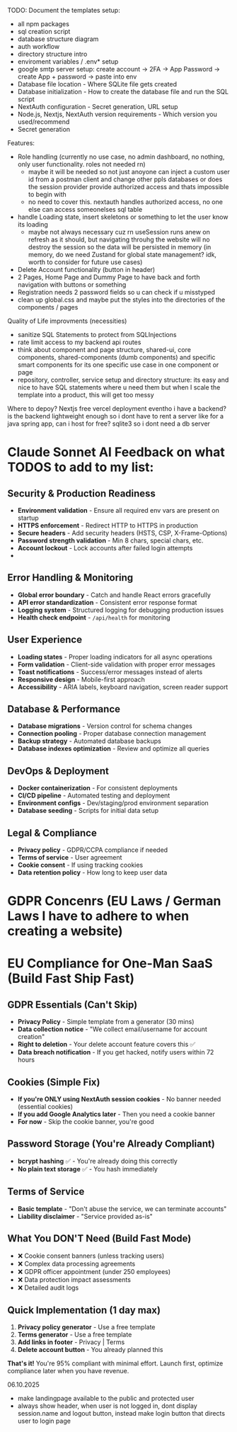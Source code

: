 TODO:
Document the templates setup:
- all npm packages
- sql creation script
- database structure diagram
- auth workflow
- directory structure intro
- enviroment variables / .env* setup
- google smtp server setup: create account -> 2FA -> App Password -> create App + password -> paste into env
- Database file location - Where SQLite file gets created
- Database initialization - How to create the database file and run the SQL script
- NextAuth configuration - Secret generation, URL setup
- Node.js, Nextjs, NextAuth version requirements - Which version you used/recommend
- Secret generation



Features: 
- Role handling (currently no use case, no admin dashboard, no nothing, only user functionality. roles not needed rn)
  - maybe it will be needed so not just anoyone can inject a custom user id from a postman client and change other ppls databases
  or does the session provider provide authorized access and thats impossible to begin with
  - no need to cover this. nextauth handles authorized access, no one else can access someonelses sql table
- handle Loading state, insert skeletons or something to let the user know its loading
  - maybe not always necessary cuz rn useSession runs anew on refresh as it should, but navigating throuhg the website will no destroy the session
    so the data will be persisted in memory (in memory, do we need Zustand for global state management? idk, worth to consider for future use cases)
- Delete Account functionality (button in header)
- 2 Pages, Home Page and Dummy Page to have back and forth navigation with buttons or something
- Registration needs 2 password fields so u can check if u misstyped
- clean up global.css and maybe put the styles into the directories of the components / pages

Quality of Life improvments (necessities)
- sanitize SQL Statements to protect from SQLInjections
- rate limit access to my backend api routes 
- think about component and page structure, shared-ui, core components, shared-components (dumb components) and specific 
smart components for its one specific use case in one component or page
- repository, controller, service setup and directory structure: its easy and nice to have SQL statements where u need them
but when I scale the template into a product, this will get too messy

Where to depoy? Nextjs free vercel deployment eventho i have a backend? is the backend lightweight enough so i dont 
have to rent a server like for a java spring app, can i host for free? sqlite3 so i dont need a db server

# Claude Sonnet AI Feedback on what TODOS to add to my list:

## Security & Production Readiness
- **Environment validation** - Ensure all required env vars are present on startup
- **HTTPS enforcement** - Redirect HTTP to HTTPS in production
- **Secure headers** - Add security headers (HSTS, CSP, X-Frame-Options)
- **Password strength validation** - Min 8 chars, special chars, etc.
- **Account lockout** - Lock accounts after failed login attempts
- 
## Error Handling & Monitoring
- **Global error boundary** - Catch and handle React errors gracefully
- **API error standardization** - Consistent error response format
- **Logging system** - Structured logging for debugging production issues
- **Health check endpoint** - `/api/health` for monitoring

## User Experience
- **Loading states** - Proper loading indicators for all async operations
- **Form validation** - Client-side validation with proper error messages
- **Toast notifications** - Success/error messages instead of alerts
- **Responsive design** - Mobile-first approach
- **Accessibility** - ARIA labels, keyboard navigation, screen reader support

## Database & Performance
- **Database migrations** - Version control for schema changes
- **Connection pooling** - Proper database connection management
- **Backup strategy** - Automated database backups
- **Database indexes optimization** - Review and optimize all queries

## DevOps & Deployment
- **Docker containerization** - For consistent deployments
- **CI/CD pipeline** - Automated testing and deployment
- **Environment configs** - Dev/staging/prod environment separation
- **Database seeding** - Scripts for initial data setup

## Legal & Compliance
- **Privacy policy** - GDPR/CCPA compliance if needed
- **Terms of service** - User agreement
- **Cookie consent** - If using tracking cookies
- **Data retention policy** - How long to keep user data

# GDPR Concenrs (EU Laws / German Laws I have to adhere to when creating a website)

# EU Compliance for One-Man SaaS (Build Fast Ship Fast)

## GDPR Essentials (Can't Skip)
- **Privacy Policy** - Simple template from a generator (30 mins)
- **Data collection notice** - "We collect email/username for account creation"
- **Right to deletion** - Your delete account feature covers this ✅
- **Data breach notification** - If you get hacked, notify users within 72 hours

## Cookies (Simple Fix)
- **If you're ONLY using NextAuth session cookies** - No banner needed (essential cookies)
- **If you add Google Analytics later** - Then you need a cookie banner
- **For now** - Skip the cookie banner, you're good

## Password Storage (You're Already Compliant)
- **bcrypt hashing** ✅ - You're already doing this correctly
- **No plain text storage** ✅ - You hash immediately

## Terms of Service
- **Basic template** - "Don't abuse the service, we can terminate accounts"
- **Liability disclaimer** - "Service provided as-is"

## What You DON'T Need (Build Fast Mode)
- ❌ Cookie consent banners (unless tracking users)
- ❌ Complex data processing agreements
- ❌ GDPR officer appointment (under 250 employees)
- ❌ Data protection impact assessments
- ❌ Detailed audit logs

## Quick Implementation (1 day max)
1. **Privacy policy generator** - Use a free template
2. **Terms generator** - Use a free template
3. **Add links in footer** - Privacy | Terms
4. **Delete account button** - You already planned this

**That's it!** You're 95% compliant with minimal effort. Launch first, optimize compliance later when you have revenue.


06.10.2025

- make landingpage available to the public and protected user
- always show header, when user is not logged in, dont display session.name and logout button, instead make login button that directs user to login page